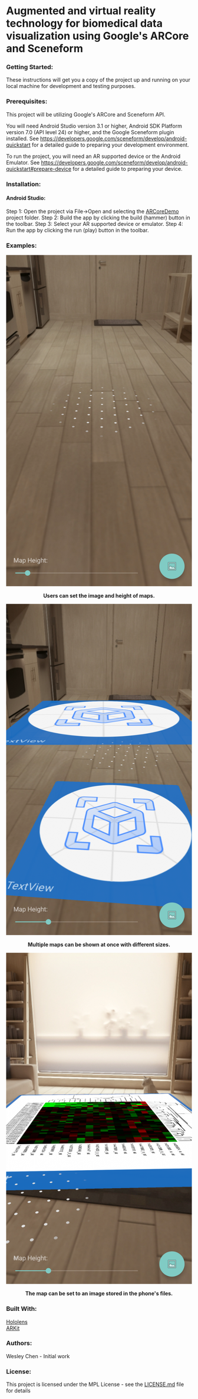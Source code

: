 # Augmented and virtual reality technology for biomedical data visualization using Google's ARCore and Sceneform
 
### Getting Started:
These instructions will get you a copy of the project up and running on your local machine for development and testing purposes.

### Prerequisites:
This project will be utilizing Google's ARCore and Sceneform API.

You will need Android Studio version 3.1 or higher, Android SDK Platform version 7.0 (API level 24) or higher, and the Google Sceneform plugin installed. See https://developers.google.com/sceneform/develop/android-quickstart for a detailed guide to preparing your development environment.

To run the project, you will need an AR supported device or the Android Emulator. See https://developers.google.com/sceneform/develop/android-quickstart#prepare-device for a detailed guide to preparing your device.

### Installation:

#### Android Studio:
Step 1: Open the project via File->Open and selecting the [ARCoreDemo](ARCoreDemo) project folder.
Step 2: Build the app by clicking the build (hammer) button in the toolbar.
Step 3: Select your AR supported device or emulator.
Step 4: Run the app by clicking the run (play) button in the toolbar.

### Examples:
![alt text](Screenshots/interface.png "Screenshot of a the interface with no maps placed")
<p align="center">
  <b>Users can set the image and height of maps.</b><br>
</p>

![alt text](Screenshots/multisize.png "Screenshot of multiple maps placed with different sizes")
<p align="center">
  <b>Multiple maps can be shown at once with different sizes.</b><br>
</p>

![alt text](Screenshots/imageset.png "Screenshot of a map with an image set from the phone's files")
<p align="center">
  <b>The map can be set to an image stored in the phone's files.</b><br>
</p>
 
### Built With:
[Hololens](https://www.microsoft.com/en-us/hololens/developers)  
[ARKit](https://developer.apple.com/augmented-reality/)

### Authors:
Wesley Chen - Initial work

### License:
This project is licensed under the MPL License - see the [LICENSE.md](~/LICENSE) file for details


